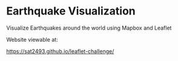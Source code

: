 # Earthquake Visualization

Visualize Earthquakes around the world using Mapbox and Leaflet 

Website viewable at:

https://sat2493.github.io/leaflet-challenge/

